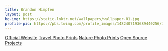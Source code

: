 ```yaml
---	
title: Brandon Himpfen	
layout: post	
bg-img: https://static.lnktr.net/wallpapers/wallpaper-01.jpg
profile-pic: https://pbs.twimg.com/profile_images/1482407193689440256/JTlQS60d_400x400.jpg
---	
```


  <div class="links">	
    <a href="https://tinyurl.com/yufy5hxa" class="btn btn-outline-secondary btn-lg btn-block">Official Website</a>	
    <a href="https://tinyurl.com/w4cdytw5" class="btn btn-outline-primary btn-lg btn-block">Travel Photo Prints</a>	
    <a href="https://tinyurl.com/2ayrvrn8" class="btn btn-outline-primary btn-lg btn-block">Nature Photo Prints</a>	
    <a href="https://tinyurl.com/93fthsc" class="btn btn-outline-dark btn-lg btn-block">Open Source Projects</a>	
  </div>
